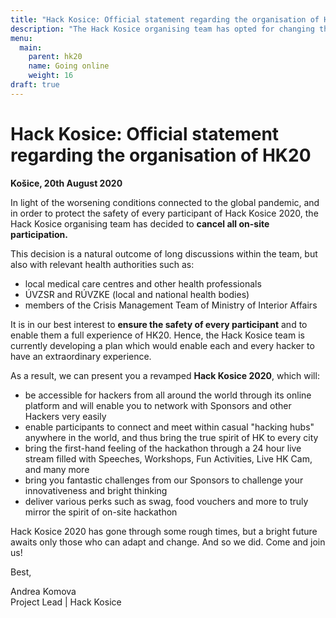 ```yaml
---
title: "Hack Kosice: Official statement regarding the organisation of HK20"
description: "The Hack Kosice organising team has opted for changing the way in which the event is going to be held, and thus to **cancel all on-site participation** in the premises provided by the organiser."
menu:
  main:
    parent: hk20
    name: Going online
    weight: 16
draft: true
---
```

# Hack Kosice: Official statement regarding the organisation of HK20

**Košice, 20th August 2020**

In  light of the worsening conditions connected to the global pandemic, and in order to protect the safety of every participant of Hack Kosice 2020, the Hack Kosice organising team has decided to **cancel all on-site participation.**

This decision is a natural outcome of long discussions within the team, but also with relevant health authorities such as:  

- local medical care centres and other health professionals
- ÚVZSR and RÚVZKE (local and national health bodies)
- members of the Crisis Management Team of Ministry of Interior Affairs

It is in our best interest to **ensure the safety of every participant** and to enable them a full experience of HK20. Hence, the Hack Kosice team is currently developing a plan which would enable each and every hacker to have an extraordinary experience.

As a result, we can present you a revamped **Hack Kosice 2020**, which will:

- be accessible for hackers from all around the world through its online platform and will enable you to network with Sponsors and other Hackers very easily
- enable participants to connect and meet within casual "hacking hubs" anywhere in the world, and thus bring the true spirit of HK to every city
- bring the first-hand feeling of the hackathon through  a 24 hour live stream filled with Speeches, Workshops, Fun Activities, Live HK Cam, and many more
- bring you fantastic challenges from our Sponsors to challenge your innovativeness and bright thinking
- deliver various perks such as swag, food vouchers and more to truly mirror the spirit of on-site hackathon

Hack Kosice 2020 has gone through some rough times, but a bright future awaits only those who can adapt and change. And so we did. Come and join us!

Best, 

Andrea Komova<br>
Project Lead | Hack Kosice
